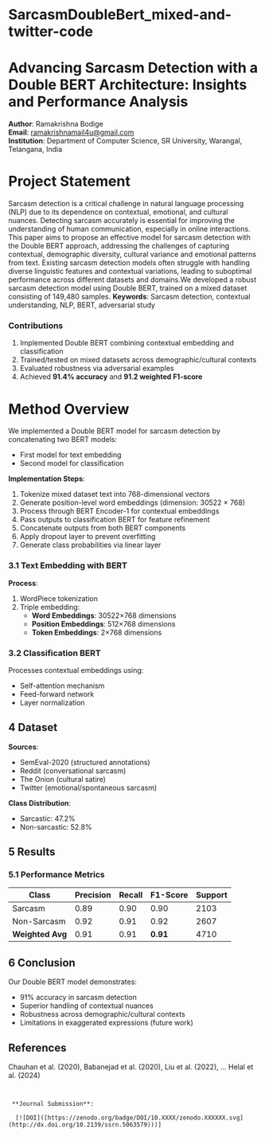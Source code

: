 # SarcasmDoubleBert_mixed-and-twitter-code
# Advancing Sarcasm Detection with a Double BERT Architecture: Insights and Performance Analysis

**Author**: Ramakrishna Bodige  
**Email**: ramakrishnamail4u@gmail.com  
**Institution**: Department of Computer Science, SR University, Warangal, Telangana, India
# Project Statement
Sarcasm detection is a critical challenge in natural language processing (NLP) due to its dependence on contextual, emotional, and cultural nuances. Detecting sarcasm accurately is essential for improving the understanding of human communication, especially in online interactions. This paper aims to propose an effective model for sarcasm detection with the Double BERT approach, addressing the challenges of capturing contextual, demographic diversity, cultural variance and emotional patterns from text. Existing sarcasm detection models often struggle with handling diverse linguistic features and contextual variations, leading to suboptimal performance across different datasets and domains.We developed a robust sarcasm detection model using Double BERT, trained on a mixed dataset consisting of 149,480 samples.
**Keywords**: Sarcasm detection, contextual understanding, NLP, BERT, adversarial study
### Contributions
1. Implemented Double BERT combining contextual embedding and classification
2. Trained/tested on mixed datasets across demographic/cultural contexts
3. Evaluated robustness via adversarial examples
4. Achieved **91.4% accuracy** and **91.2 weighted F1-score**
# Method Overview

We implemented a Double BERT model for sarcasm detection by concatenating two BERT models:  
- First model for text embedding  
- Second model for classification  

**Implementation Steps**:  
1. Tokenize mixed dataset text into 768-dimensional vectors  
2. Generate position-level word embeddings (dimension: 30522 × 768)  
3. Process through BERT Encoder-1 for contextual embeddings  
4. Pass outputs to classification BERT for feature refinement  
5. Concatenate outputs from both BERT components  
6. Apply dropout layer to prevent overfitting  
7. Generate class probabilities via linear layer  

### 3.1 Text Embedding with BERT
**Process**:
1. WordPiece tokenization
2. Triple embedding:
   - **Word Embeddings**: 30522×768 dimensions
   - **Position Embeddings**: 512×768 dimensions
   - **Token Embeddings**: 2×768 dimensions

### 3.2 Classification BERT
Processes contextual embeddings using:
- Self-attention mechanism
- Feed-forward network
- Layer normalization

## 4 Dataset

**Sources**:
- SemEval-2020 (structured annotations)
- Reddit (conversational sarcasm)
- The Onion (cultural satire)
- Twitter (emotional/spontaneous sarcasm)

**Class Distribution**:
- Sarcastic: 47.2%
- Non-sarcastic: 52.8%

## 5 Results
### 5.1 Performance Metrics
| Class         | Precision | Recall | F1-Score | Support |
|---------------|-----------|--------|----------|---------|
| Sarcasm       | 0.89      | 0.90   | 0.90     | 2103    |
| Non-Sarcasm   | 0.92      | 0.91   | 0.92     | 2607    |
| **Weighted Avg** | 0.91    | 0.91   | **0.91** | 4710    |



## 6 Conclusion
Our Double BERT model demonstrates:
- 91% accuracy in sarcasm detection
- Superior handling of contextual nuances
- Robustness across demographic/cultural contexts
- Limitations in exaggerated expressions (future work)

## References
[//]: # (Include formatted references here)
Chauhan et al. (2020), Babanejad et al. (2020), Liu et al. (2022), ... Helal et al. (2024)
```


 **Journal Submission**:
   
  [![DOI]([https://zenodo.org/badge/DOI/10.XXXX/zenodo.XXXXXX.svg](http://dx.doi.org/10.2139/ssrn.5063579)))]

